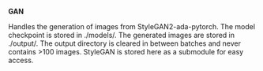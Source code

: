 **GAN**

Handles the generation of images from StyleGAN2-ada-pytorch. The model checkpoint is stored in ./models/. The generated images are stored in ./output/. The output directory is cleared in between batches and never contains >100 images. StyleGAN is stored here as a submodule for easy access. 